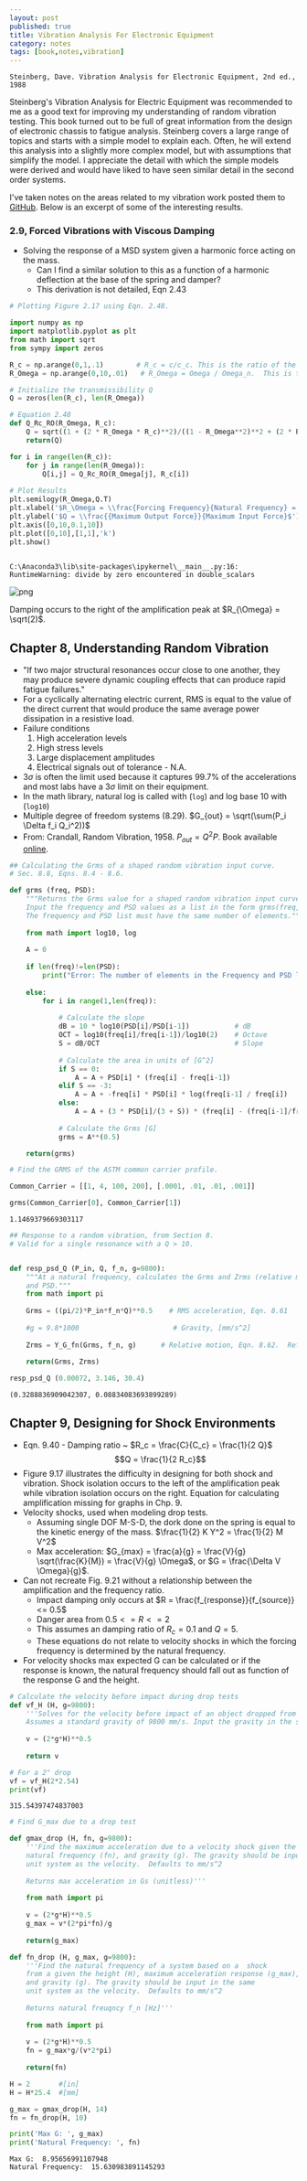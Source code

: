 ```yaml
---
layout: post
published: true
title: Vibration Analysis For Electronic Equipment
category: notes
tags: [book,notes,vibration]
---
```



`Steinberg, Dave. Vibration Analysis for Electronic Equipment, 2nd ed., 1988`

 Steinberg's Vibration Analysis for Electric Equipment was recommended to me as a good text for improving my understanding of random vibration testing.  This book turned out to be full of great information from the design of electronic chassis to fatigue analysis. Steinberg covers a large range of topics and starts with a simple model to explain each.  Often, he will extend this analysis into a slightly more complex model, but with assumptions that simplify the model. I appreciate the detail with which the simple models were derived and would have liked to have seen similar detail in the second order systems.

I've taken notes on the areas related to my vibration work posted them to [GitHub](https://github.com/stembl/stembl.github.io/blob/master/public/ipy/Steinberg_1988/Steinberg_1988.ipynb).  Below is an excerpt of some of the interesting results.

### 2.9, Forced Vibrations with Viscous Damping

* Solving the response of a MSD system given a harmonic force acting on the mass.
    * Can I find a similar solution to this as a function of a harmonic deflection at the base of the spring and damper?
    * This derivation is not detailed, Eqn 2.43



```python
# Plotting Figure 2.17 using Eqn. 2.48.

import numpy as np
import matplotlib.pyplot as plt
from math import sqrt
from sympy import zeros

R_c = np.arange(0,1,.1)        # R_c = c/c_c. This is the ratio of the damping to the critical damping
R_Omega = np.arange(0,10,.01)   # R_Omega = Omega / Omega_n.  This is the ratio of the input frequency to the natural frequency.

# Initialize the transmissibility Q 
Q = zeros(len(R_c), len(R_Omega))

# Equation 2.48
def Q_Rc_RO(R_Omega, R_c):
    Q = sqrt((1 + (2 * R_Omega * R_c)**2)/((1 - R_Omega**2)**2 + (2 * R_Omega * R_c)**2))
    return(Q)

for i in range(len(R_c)):
    for j in range(len(R_Omega)):
        Q[i,j] = Q_Rc_RO(R_Omega[j], R_c[i])
        
# Plot Results
plt.semilogy(R_Omega,Q.T)
plt.xlabel('$R_\Omega = \\frac{Forcing Frequency}{Natural Frequency} = \\frac{f}{f_n}$')
plt.ylabel('$Q = \\frac{{Maximum Output Force}}{Maximum Input Force}$')
plt.axis([0,10,0.1,10])
plt.plot([0,10],[1,1],'k')
plt.show()
        
```

    C:\Anaconda3\lib\site-packages\ipykernel\__main__.py:16: RuntimeWarning: divide by zero encountered in double_scalars
    


![png](/public/ipy/Steinberg_1988/output_2_1.png)


Damping occurs to the right of the amplification peak at $R_{\Omega} = \sqrt(2)$.

## Chapter 8, Understanding Random Vibration

* "If two major structural resonances occur close to one another, they may produce severe dynamic coupling effects that can produce rapid fatigue failures."
* For a cyclically alternating electric current, RMS is equal to the value of the direct current that would produce the same average power dissipation in a resistive load.
* Failure conditions
    1. High acceleration levels
    2. High stress levels
    3. Large displacement amplitudes
    4. Electrical signals out of tolerance - N.A.
* $3\sigma$ is often the limit used because it captures 99.7% of the accelerations and most labs have a $3\sigma$ limit on their equipment.
* In the math library, natural log is called with (`log`) and log base 10 with (`log10`)
* Multiple degree of freedom systems (8.29). $G_{out} = \sqrt(\sum(P_i \Delta f_i Q_i^2))$
* From: Crandall, Random Vibration, 1958.  $P_{out} = Q^2 P$.  Book available [online](https://babel.hathitrust.org/cgi/pt?id=mdp.39015060919126;view=1up;seq=17).





```python
## Calculating the Grms of a shaped random vibration input curve.
# Sec. 8.8, Eqns. 8.4 - 8.6.

def grms (freq, PSD):
    """Returns the Grms value for a shaped random vibration input curve.
    Input the frequency and PSD values as a list in the form grms(freq, PSD).
    The frequency and PSD list must have the same number of elements."""
    
    from math import log10, log
    
    A = 0
    
    if len(freq)!=len(PSD):
        print("Error: The number of elements in the Frequency and PSD lists do not match.")
    
    else:
        for i in range(1,len(freq)):
            
            # Calculate the slope
            dB = 10 * log10(PSD[i]/PSD[i-1])           # dB
            OCT = log10(freq[i]/freq[i-1])/log10(2)    # Octave
            S = dB/OCT                                 # Slope
            
            # Calculate the area in units of [G^2]
            if S == 0:
                A = A + PSD[i] * (freq[i] - freq[i-1])
            elif S == -3:
                A = A + -freq[i] * PSD[i] * log(freq[i-1] / freq[i])
            else:
                A = A + (3 * PSD[i]/(3 + S)) * (freq[i] - (freq[i-1]/freq[i])**(S/3) * freq[i-1])
            
            # Calculate the Grms [G]
            grms = A**(0.5)

    return(grms)

```


```python
# Find the GRMS of the ASTM common carrier profile.  

Common_Carrier = [[1, 4, 100, 200], [.0001, .01, .01, .001]]

grms(Common_Carrier[0], Common_Carrier[1])
```




    1.1469379669303117




```python
## Response to a random vibration, from Section 8.
# Valid for a single resonance with a Q > 10.


def resp_psd_Q (P_in, Q, f_n, g=9800):
    """At a natural frequency, calculates the Grms and Zrms (relative motion) of the point given the transmissibility,
    and PSD.""" 
    from math import pi
    
    Grms = ((pi/2)*P_in*f_n*Q)**0.5    # RMS acceleration, Eqn. 8.61
    
    #g = 9.8*1000                       # Gravity, [mm/s^2]
    
    Zrms = Y_G_fn(Grms, f_n, g)      # Relative motion, Eqn. 8.62.  Ref. Eqn. 2.30
    
    return(Grms, Zrms)
```


```python
resp_psd_Q (0.00072, 3.146, 30.4)
```




    (0.3288836909042307, 0.08834083693899289)



## Chapter 9, Designing for Shock Environments
* Eqn. 9.40 - Damping ratio ~ $R_c = \frac{C}{C_c} = \frac{1}{2 Q}$
$$Q = \frac{1}{2 R_c}$$
* Figure 9.17 illustrates the difficulty in designing for both shock and vibration.  Shock isolation occurs to the left of the amplification peak while vibration isolation occurs on the right. Equation for calculating amplification missing for graphs in Chp. 9. 
* Velocity shocks, used when modeling drop tests.
    * Assuming single DOF M-S-D, the dork done on the spring is equal to the kinetic energy of the mass. $\frac{1}{2} K Y^2 = \frac{1}{2} M V^2$
    * Max acceleration: $G_{max} = \frac{a}{g} = \frac{V}{g} \sqrt(\frac{K}{M}) = \frac{V}{g} \Omega$, or $G = \frac{\Delta V \Omega}{g}$.
* Can not recreate Fig. 9.21 without a relationship between the amplification and the frequency ratio.
    * Impact damping only occurs at $R = \frac{f_{response}}{f_{source}} <= 0.5$
    * Danger area from $0.5 <= R <= 2$
    * This assumes an damping ratio of $R_c = 0.1$ and $Q = 5$.
    * These equations do not relate to velocity shocks in which the forcing frequency is determined by the natural frequency.  
* For velocity shocks max expected G can be calculated or if the response is known, the natural frequency should fall out as function of the response G and the height.


```python
# Calculate the velocity before impact during drop tests
def vf_H (H, g=9800):
    '''Solves for the velocity before impact of an object dropped from a height H.
    Assumes a standard gravity of 9800 mm/s. Input the gravity in the same unit system as the height.'''
    
    v = (2*g*H)**0.5
    
    return v

# For a 2" drop
vf = vf_H(2*2.54)
print(vf)
```

    315.54397474837003
    


```python
# Find G_max due to a drop test

def gmax_drop (H, fn, g=9800):
    '''Find the maximum acceleration due to a velocity shock given the drop height (H), 
    natural frequency (fn), and gravity (g). The gravity should be input in the same
    unit system as the velocity.  Defaults to mm/s^2
    
    Returns max acceleration in Gs (unitless)'''
    
    from math import pi
    
    v = (2*g*H)**0.5
    g_max = v*(2*pi*fn)/g
    
    return(g_max)

def fn_drop (H, g_max, g=9800):
    '''Find the natural frequency of a system based on a  shock
    from a given the height (H), maximum acceleration response (g_max), 
    and gravity (g). The gravity should be input in the same
    unit system as the velocity.  Defaults to mm/s^2
    
    Returns natural freuqncy f_n [Hz]'''
    
    from math import pi
    
    v = (2*g*H)**0.5
    fn = g_max*g/(v*2*pi)
    
    return(fn)

H = 2       #[in]
H = H*25.4  #[mm]

g_max = gmax_drop(H, 14)
fn = fn_drop(H, 10)

print('Max G: ', g_max)
print('Natural Frequency: ', fn)
```

    Max G:  8.95656991107948
    Natural Frequency:  15.630983891145293
    
